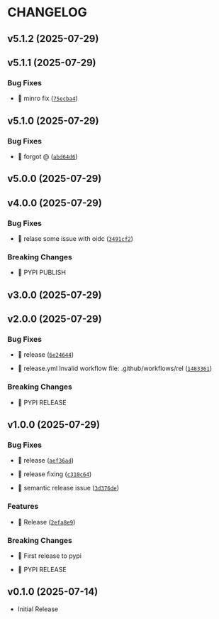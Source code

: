 # CHANGELOG

<!-- version list -->

## v5.1.2 (2025-07-29)


## v5.1.1 (2025-07-29)

### Bug Fixes

- 🐛 minro fix
  ([`75ecba4`](https://github.com/ayushjaipuriyar/animepahe-dl/commit/75ecba47c99282d7cf83ee3027fea77c82ee0c75))


## v5.1.0 (2025-07-29)

### Bug Fixes

- 🐛 forgot @
  ([`abd64d6`](https://github.com/ayushjaipuriyar/animepahe-dl/commit/abd64d6dbbe65a5934ae4c20383a0b2f361fe705))


## v5.0.0 (2025-07-29)


## v4.0.0 (2025-07-29)

### Bug Fixes

- 🐛 relase some issue with oidc
  ([`3491cf2`](https://github.com/ayushjaipuriyar/animepahe-dl/commit/3491cf2a0f9dbe346faace3edb6eca3c8f27d3da))

### Breaking Changes

- 🧨 PYPI PUBLISH


## v3.0.0 (2025-07-29)


## v2.0.0 (2025-07-29)

### Bug Fixes

- 🐛 release
  ([`6e24644`](https://github.com/ayushjaipuriyar/animepahe-dl/commit/6e24644139a940e61195db4fcff21a63b280d571))

- 🐛 release.yml Invalid workflow file: .github/workflows/rel
  ([`1483361`](https://github.com/ayushjaipuriyar/animepahe-dl/commit/1483361933e06e447a1ff3af276f005c81e1a63c))

### Breaking Changes

- 🧨 PYPI RELEASE


## v1.0.0 (2025-07-29)

### Bug Fixes

- 🐛 release
  ([`aef36ad`](https://github.com/ayushjaipuriyar/animepahe-dl/commit/aef36ad90ddf07362b6b213ab143707cc42b517a))

- 🐛 release fixing
  ([`c310c64`](https://github.com/ayushjaipuriyar/animepahe-dl/commit/c310c64d6620dc3154fe94946dc58c2b3dc6eace))

- 🐛 semantic release issue
  ([`3d376de`](https://github.com/ayushjaipuriyar/animepahe-dl/commit/3d376de14bf7bf629147595baa8221cf3daf4fb8))

### Features

- 🎸 Release
  ([`2efa8e9`](https://github.com/ayushjaipuriyar/animepahe-dl/commit/2efa8e9255ef077d276ef393c3d2405ae0dea6e4))

### Breaking Changes

- 🧨 First release to pypi

- 🧨 PYPI RELEASE


## v0.1.0 (2025-07-14)

- Initial Release
